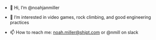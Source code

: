 - 👋 Hi, I’m @noahjanmiller
- 👀 I’m interested in video games, rock climbing, and good engineering practices

- 📫 How to reach me: noah.miller@shipt.com or @nmill on slack

<!---
noahjanmiller/noahjanmiller is a ✨ special ✨ repository because its `README.md` (this file) appears on your GitHub profile.
You can click the Preview link to take a look at your changes.
--->
